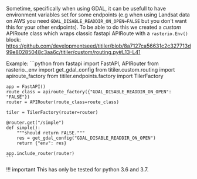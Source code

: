 
Sometime, specifically when using GDAL, it can be usefull to have environment variables set for some endpoints
(e.g when using Landsat data on AWS you need `GDAL_DISABLE_READDIR_ON_OPEN=FALSE` but you don't want this for your other endpoints). To be able to do this
we created a *custom* APIRoute class which wraps classic fastapi APIRoute with a `rasterio.Env()` block: https://github.com/developmentseed/titiler/blob/8a7127ca56631c2c327713d99e80285048c3aa6c/titiler/custom/routing.py#L13-L41

Example:
    ```python
    from fastapi import FastAPI, APIRouter
    from rasterio._env import get_gdal_config
    from titiler.custom.routing import apiroute_factory
    from titiler.endpoints.factory import TilerFactory

    app = FastAPI()
    route_class = apiroute_factory({"GDAL_DISABLE_READDIR_ON_OPEN": "FALSE"})
    router = APIRouter(route_class=route_class)

    tiler = TilerFactory(router=router)

    @router.get("/simple")
    def simple():
        """should return FALSE."""
        res = get_gdal_config("GDAL_DISABLE_READDIR_ON_OPEN")
        return {"env": res}

    app.include_router(router)
    ```

!!! important
    This has only be tested for python 3.6 and 3.7.
